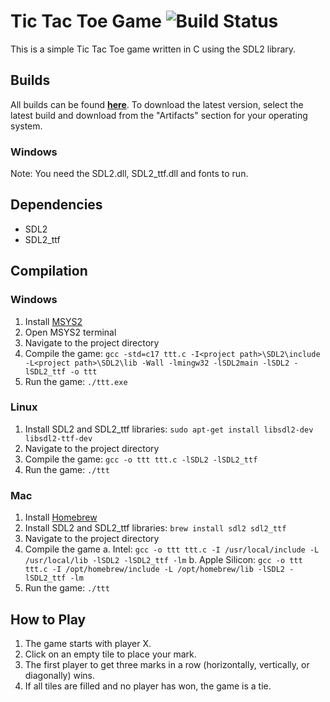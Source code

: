 # Tic Tac Toe Game ![Build Status](https://github.com/my3t/TicTacToe/workflows/Build/badge.svg)

This is a simple Tic Tac Toe game written in C using the SDL2 library.

## Builds

All builds can be found **[here](https://github.com/my3t/TicTacToe/actions)**. To download the latest version, select the latest build and download from the "Artifacts" section for your operating system.

### Windows

Note: You need the SDL2.dll, SDL2_ttf.dll and fonts to run.

## Dependencies

- SDL2
- SDL2_ttf

## Compilation

### Windows

1. Install [MSYS2](https://www.msys2.org/)
2. Open MSYS2 terminal
3. Navigate to the project directory
4. Compile the game: `gcc -std=c17 ttt.c -I<project path>\SDL2\include -L<project path>\SDL2\lib -Wall -lmingw32 -lSDL2main -lSDL2 -lSDL2_ttf -o ttt`
5. Run the game: `./ttt.exe`

### Linux

1. Install SDL2 and SDL2_ttf libraries: `sudo apt-get install libsdl2-dev libsdl2-ttf-dev`
2. Navigate to the project directory
3. Compile the game: `gcc -o ttt ttt.c -lSDL2 -lSDL2_ttf`
4. Run the game: `./ttt`

### Mac

1. Install [Homebrew](https://brew.sh/)
2. Install SDL2 and SDL2_ttf libraries: `brew install sdl2 sdl2_ttf`
3. Navigate to the project directory
4. Compile the game
   a. Intel: `gcc -o ttt ttt.c -I /usr/local/include -L /usr/local/lib -lSDL2 -lSDL2_ttf -lm`
   b. Apple Silicon: `gcc -o ttt ttt.c -I /opt/homebrew/include -L /opt/homebrew/lib -lSDL2 -lSDL2_ttf -lm`
5. Run the game: `./ttt`

## How to Play

1. The game starts with player X.
2. Click on an empty tile to place your mark.
3. The first player to get three marks in a row (horizontally, vertically, or diagonally) wins.
4. If all tiles are filled and no player has won, the game is a tie.
